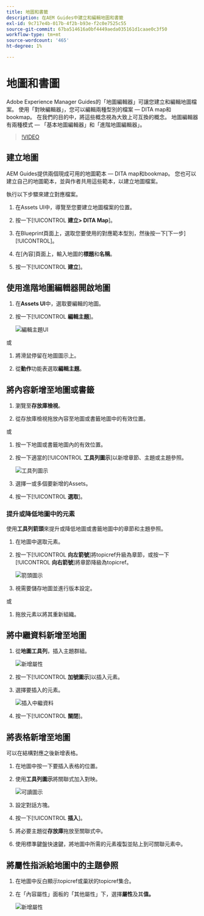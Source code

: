 ```yaml
---
title: 地圖和書籤
description: 在AEM Guides中建立和編輯地圖和書籤
exl-id: 9c717e4b-017b-4f2b-b93e-f2c0e7525c55
source-git-commit: 67ba514616a0bf4449aeda035161d1caae0c3f50
workflow-type: tm+mt
source-wordcount: '465'
ht-degree: 1%

---
```


# 地圖和書圖

Adobe Experience Manager Guides的「地圖編輯器」可讓您建立和編輯地圖檔案。 使用「對映編輯器」，您可以編輯兩種型別的檔案 — DITA map和bookmap。 在我們的目的中，將這些概念視為大致上可互換的概念。
地圖編輯器有兩種模式 — 「基本地圖編輯器」和「進階地圖編輯器」。

>[!VIDEO](https://video.tv.adobe.com/v/342766?quality=12&learn=on)

## 建立地圖

AEM Guides提供兩個現成可用的地圖範本 — DITA map和bookmap。 您也可以建立自己的地圖範本，並與作者共用這些範本，以建立地圖檔案。

執行以下步驟來建立對應檔案。

1. 在Assets UI中，導覽至您要建立地圖檔案的位置。

1. 按一下&#x200B;[!UICONTROL **建立> DITA Map**]。

1. 在Blueprint頁面上，選取您要使用的對應範本型別，然後按一下[下一步]&#x200B;[!UICONTROL **&#x200B;**]。

1. 在[內容]頁面上，輸入地圖的&#x200B;**標題**&#x200B;和&#x200B;**名稱**。

1. 按一下&#x200B;[!UICONTROL **建立**]。

## 使用進階地圖編輯器開啟地圖

1. 在&#x200B;**Assets UI**&#x200B;中，選取要編輯的地圖。

1. 按一下&#x200B;[!UICONTROL **編輯主題**]。

   ![編輯主題UI](images/lesson-14/edit-topics.png)

或

1. 將滑鼠停留在地圖圖示上。

1. 從&#x200B;**動作**&#x200B;功能表選取&#x200B;**編輯主題**。


## 將內容新增至地圖或書籤

1. 瀏覽至&#x200B;**存放庫檢視**。

1. 從存放庫檢視拖放內容至地圖或書籤地圖中的有效位置。

或

1. 按一下地圖或書籤地圖內的有效位置。

1. 按一下適當的&#x200B;[!UICONTROL **工具列圖示**]&#x200B;以新增章節、主題或主題參照。

   ![工具列圖示](images/lesson-14/toolbar-icons.png)

1. 選擇一或多個要新增的Assets。

1. 按一下&#x200B;[!UICONTROL **選取**]。

### 提升或降低地圖中的元素

使用&#x200B;**工具列箭頭**&#x200B;來提升或降低地圖或書籤地圖中的章節和主題參照。

1. 在地圖中選取元素。

1. 按一下&#x200B;[!UICONTROL **向左箭號**]&#x200B;將topicref升級為章節，或按一下&#x200B;[!UICONTROL **向右箭號**]&#x200B;將章節降級為topicref。

   ![箭頭圖示](images/lesson-14/toolbar-arrows.png)

1. 視需要儲存地圖並進行版本設定。

或

1. 拖放元素以將其重新組織。

## 將中繼資料新增至地圖

1. 從&#x200B;**地圖工具列**，插入主題群組。

   ![新增屬性](images/lesson-14/add-topicgroup.png)

1. 按一下&#x200B;[!UICONTROL **加號圖示**]&#x200B;以插入元素。

1. 選擇要插入的元素。

   ![插入中繼資料](images/lesson-14/insert-metadata.png)

1. 按一下&#x200B;[!UICONTROL **關閉**]。

## 將表格新增至地圖

可以在結構對應之後新增表格。

1. 在地圖中按一下要插入表格的位置。

1. 使用&#x200B;**工具列圖示**&#x200B;將關聯式加入對映。

   ![可讀圖示](images/lesson-14/reltable-icon.png)

1. 設定對話方塊。

1. 按一下&#x200B;[!UICONTROL **插入**]。

1. 將必要主題從&#x200B;**存放庫**&#x200B;拖放至關聯式中。

1. 使用標準鍵盤快速鍵，將地圖中所需的元素複製並貼上到可關聯元素中。

## 將屬性指派給地圖中的主題參照

1. 在地圖中反白顯示topicref或巢狀的topicref集合。

1. 在「內容屬性」面板的「其他屬性」下，選擇&#x200B;**屬性**&#x200B;及其&#x200B;**值。**

   ![新增屬性](images/lesson-14/add-attribute.png)
